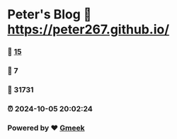 # Peter's Blog :link: https://peter267.github.io/ 
### :page_facing_up: [15](https://peter267.github.io//tag.html) 
### :speech_balloon: 7 
### :hibiscus: 31731 
### :alarm_clock: 2024-10-05 20:02:24 
### Powered by :heart: [Gmeek](https://github.com/Meekdai/Gmeek)
